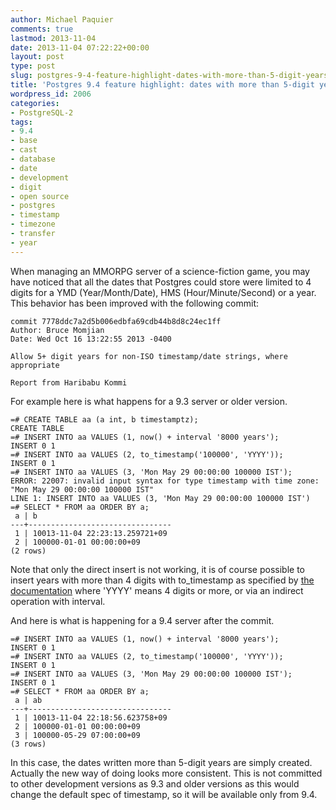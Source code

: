 ```yaml
---
author: Michael Paquier
comments: true
lastmod: 2013-11-04
date: 2013-11-04 07:22:22+00:00
layout: post
type: post
slug: postgres-9-4-feature-highlight-dates-with-more-than-5-digit-years
title: 'Postgres 9.4 feature highlight: dates with more than 5-digit years'
wordpress_id: 2006
categories:
- PostgreSQL-2
tags:
- 9.4
- base
- cast
- database
- date
- development
- digit
- open source
- postgres
- timestamp
- timezone
- transfer
- year
---
```

When managing an MMORPG server of a science-fiction game, you may have noticed that all the dates that Postgres could store were limited to 4 digits for a YMD (Year/Month/Date), HMS (Hour/Minute/Second) or a year. This behavior has been improved with the following commit:

    commit 7778ddc7a2d5b006edbfa69cdb44b8d8c24ec1ff
    Author: Bruce Momjian
    Date: Wed Oct 16 13:22:55 2013 -0400
 
    Allow 5+ digit years for non-ISO timestamp/date strings, where appropriate
 
    Report from Haribabu Kommi

For example here is what happens for a 9.3 server or older version.

    =# CREATE TABLE aa (a int, b timestamptz);
    CREATE TABLE
    =# INSERT INTO aa VALUES (1, now() + interval '8000 years');
    INSERT 0 1
    =# INSERT INTO aa VALUES (2, to_timestamp('100000', 'YYYY'));
    INSERT 0 1
    =# INSERT INTO aa VALUES (3, 'Mon May 29 00:00:00 100000 IST');
    ERROR: 22007: invalid input syntax for type timestamp with time zone: "Mon May 29 00:00:00 100000 IST"
    LINE 1: INSERT INTO aa VALUES (3, 'Mon May 29 00:00:00 100000 IST')
    =# SELECT * FROM aa ORDER BY a;
     a | b
    ---+--------------------------------
     1 | 10013-11-04 22:23:13.259721+09
     2 | 100000-01-01 00:00:00+09
    (2 rows)

Note that only the direct insert is not working, it is of course possible to insert years with more than 4 digits with to\_timestamp as specified by [the documentation](http://www.postgresql.org/docs/devel/static/functions-formatting.html) where 'YYYY' means 4 digits or more, or via an indirect operation with interval.

And here is what is happening for a 9.4 server after the commit.

    =# INSERT INTO aa VALUES (1, now() + interval '8000 years');
    INSERT 0 1
    =# INSERT INTO aa VALUES (2, to_timestamp('100000', 'YYYY'));
    INSERT 0 1
    =# INSERT INTO aa VALUES (3, 'Mon May 29 00:00:00 100000 IST');
    INSERT 0 1
    =# SELECT * FROM aa ORDER BY a;
     a | ab
    ---+--------------------------------
     1 | 10013-11-04 22:18:56.623758+09
     2 | 100000-01-01 00:00:00+09
     3 | 100000-05-29 07:00:00+09
    (3 rows)

In this case, the dates written more than 5-digit years are simply created. Actually the new way of doing looks more consistent. This is not committed to other development versions as 9.3 and older versions as this would change the default spec of timestamp, so it will be available only from 9.4.
